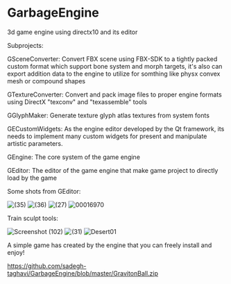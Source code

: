 # GarbageEngine
3d game engine using directx10 and its editor 

Subprojects:

GSceneConverter:
Convert FBX scene using FBX-SDK to a tightly packed custom format which support bone system and morph targets, it's also can export addition data to the engine to utilize for somthing like physx convex mesh or compound shapes

GTextureConverter:
Convert and pack image files to proper engine formats using DirectX "texconv" and "texassemble" tools

GGlyphMaker: 
Generate texture glyph atlas textures from system fonts

GECustomWidgets:
As the engine editor developed by the Qt framework, its needs to implement many custom widgets for present and manipulate artistic parameters.

GEngine:
The core system of the game engine

GEditor:
The editor of the game engine that make game project to directly load by the game


Some shots from GEditor:



![  (35)](https://user-images.githubusercontent.com/47169854/169361218-1f20c28f-eed5-44ee-91d2-6ab2775ba4ae.jpg)
![  (36)](https://user-images.githubusercontent.com/47169854/169361232-9e964d85-400a-4623-8adf-bbf3afd03ad2.jpg)
![  (27)](https://user-images.githubusercontent.com/47169854/169361331-be9120f2-9b68-4dfe-ac13-bbb51b154bdd.jpg)
![00016970](https://user-images.githubusercontent.com/47169854/169362971-e2b9a83f-c611-4a14-8653-63ad4ae7dc9f.png)

Train sculpt tools:

![Screenshot (102)](https://user-images.githubusercontent.com/47169854/169364212-17d5a130-38d7-45b0-b54e-074f60d81553.png)
![  (31)](https://user-images.githubusercontent.com/47169854/169363900-adc5d5e5-051e-4f89-be4b-973cec06da00.jpg)
![Desert01](https://user-images.githubusercontent.com/47169854/169364047-ba540832-4875-46eb-b42e-cbfb1c6a9510.jpg)


A simple game has created by the engine that you can freely install and enjoy!


https://github.com/sadegh-taghavi/GarbageEngine/blob/master/GravitonBall.zip


